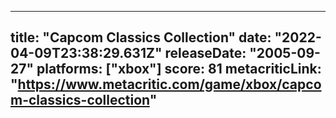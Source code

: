
---
title: "Capcom Classics Collection"
date: "2022-04-09T23:38:29.631Z"
releaseDate: "2005-09-27"
platforms: ["xbox"]
score: 81
metacriticLink: "https://www.metacritic.com/game/xbox/capcom-classics-collection"
---
